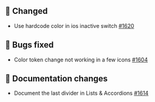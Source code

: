 ## 🔄 Changed

- Use hardcode color in ios inactive switch [#1620](https://github.com/Telefonica/mistica-design/issues/1620)

## 🐞 Bugs fixed

- Color token change not working in a few icons [#1604](https://github.com/Telefonica/mistica-design/issues/1604)

## 📒 Documentation changes

- Document the last divider in Lists & Accordions [#1614](https://github.com/Telefonica/mistica-design/issues/1614)
